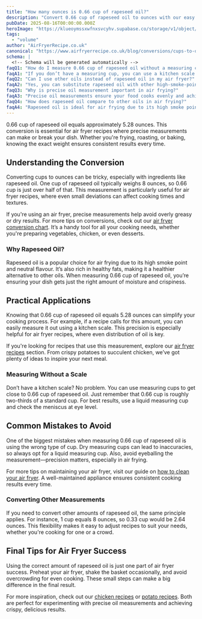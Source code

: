 ```yaml
---
title: "How many ounces is 0.66 cup of rapeseed oil?"
description: "Convert 0.66 cup of rapeseed oil to ounces with our easy guide. Perfect for air fryer recipes and precise cooking measurements."
pubDate: 2025-08-16T00:00:00.000Z
heroImage: "https://klueoymssxwfnxsvcyhv.supabase.co/storage/v1/object/public/Shmucket/how-many-ounces-is-0-66-cup-of-rapeseed-oil.webp"
tags:
  - "volume"
author: "AirFryerRecipe.co.uk"
canonical: "https://www.airfryerrecipe.co.uk/blog/conversions/cups-to-ounces/how-many-ounces-is-0-66-cup-of-rapeseed-oil"
schema: |
  <!-- Schema will be generated automatically -->
faqQ1: "How do I measure 0.66 cup of rapeseed oil without a measuring cup?"
faqA1: "If you don’t have a measuring cup, you can use a kitchen scale to weigh out 5.28 ounces of rapeseed oil. Alternatively, fill a standard cup two-thirds full for a rough estimate. For best results, use a liquid measuring cup to ensure accuracy."
faqQ2: "Can I use other oils instead of rapeseed oil in my air fryer?"
faqA2: "Yes, you can substitute rapeseed oil with other high-smoke-point oils like sunflower or vegetable oil. Just ensure you use the same amount—0.66 cup (5.28 ounces) for consistent results. Avoid olive oil for high-temperature cooking as it has a lower smoke point."
faqQ3: "Why is precise oil measurement important in air frying?"
faqA3: "Precise oil measurements ensure your food cooks evenly and achieves the desired crispiness. Too much oil can make food greasy, while too little can result in dryness. Measuring 0.66 cup (5.28 ounces) of rapeseed oil helps strike the perfect balance."
faqQ4: "How does rapeseed oil compare to other oils in air frying?"
faqA4: "Rapeseed oil is ideal for air frying due to its high smoke point and neutral flavour. It’s also healthier than many alternatives, containing beneficial fats. Other oils like coconut or avocado oil can work but may impart different flavours or require adjustments in quantity."
---
```

<p>0.66 cup of rapeseed oil equals approximately 5.28 ounces. This conversion is essential for air fryer recipes where precise measurements can make or break your dish. Whether you're frying, roasting, or baking, knowing the exact weight ensures consistent results every time.</p>

<h2>Understanding the Conversion</h2>
<p>Converting cups to ounces can be tricky, especially with ingredients like rapeseed oil. One cup of rapeseed oil typically weighs 8 ounces, so 0.66 cup is just over half of that. This measurement is particularly useful for air fryer recipes, where even small deviations can affect cooking times and textures.</p>
<p>If you're using an air fryer, precise measurements help avoid overly greasy or dry results. For more tips on conversions, check out our <a href=https://www.airfryerrecipe.co.uk/air-fryer-conversion-chart>air fryer conversion chart</a>. It’s a handy tool for all your cooking needs, whether you're preparing vegetables, chicken, or even desserts.</p>

<h3>Why Rapeseed Oil?</h3>
<p>Rapeseed oil is a popular choice for air frying due to its high smoke point and neutral flavour. It’s also rich in healthy fats, making it a healthier alternative to other oils. When measuring 0.66 cup of rapeseed oil, you’re ensuring your dish gets just the right amount of moisture and crispiness.</p>

<h2>Practical Applications</h2>
<p>Knowing that 0.66 cup of rapeseed oil equals 5.28 ounces can simplify your cooking process. For example, if a recipe calls for this amount, you can easily measure it out using a kitchen scale. This precision is especially helpful for air fryer recipes, where even distribution of oil is key.</p>
<p>If you're looking for recipes that use this measurement, explore our <a href=https://www.airfryerrecipe.co.uk/recipes>air fryer recipes</a> section. From crispy potatoes to succulent chicken, we’ve got plenty of ideas to inspire your next meal.</p>

<h3>Measuring Without a Scale</h3>
<p>Don’t have a kitchen scale? No problem. You can use measuring cups to get close to 0.66 cup of rapeseed oil. Just remember that 0.66 cup is roughly two-thirds of a standard cup. For best results, use a liquid measuring cup and check the meniscus at eye level.</p>

<h2>Common Mistakes to Avoid</h2>
<p>One of the biggest mistakes when measuring 0.66 cup of rapeseed oil is using the wrong type of cup. Dry measuring cups can lead to inaccuracies, so always opt for a liquid measuring cup. Also, avoid eyeballing the measurement—precision matters, especially in air frying.</p>
<p>For more tips on maintaining your air fryer, visit our guide on <a href=https://www.airfryerrecipe.co.uk/air-fryer-cleaner>how to clean your air fryer</a>. A well-maintained appliance ensures consistent cooking results every time.</p>

<h3>Converting Other Measurements</h3>
<p>If you need to convert other amounts of rapeseed oil, the same principle applies. For instance, 1 cup equals 8 ounces, so 0.33 cup would be 2.64 ounces. This flexibility makes it easy to adjust recipes to suit your needs, whether you're cooking for one or a crowd.</p>

<h2>Final Tips for Air Fryer Success</h2>
<p>Using the correct amount of rapeseed oil is just one part of air fryer success. Preheat your air fryer, shake the basket occasionally, and avoid overcrowding for even cooking. These small steps can make a big difference in the final result.</p>
<p>For more inspiration, check out our <a href=https://www.airfryerrecipe.co.uk/recipe-category/chicken>chicken recipes</a> or <a href=https://www.airfryerrecipe.co.uk/recipe-category/potatoes>potato recipes</a>. Both are perfect for experimenting with precise oil measurements and achieving crispy, delicious results.</p>
